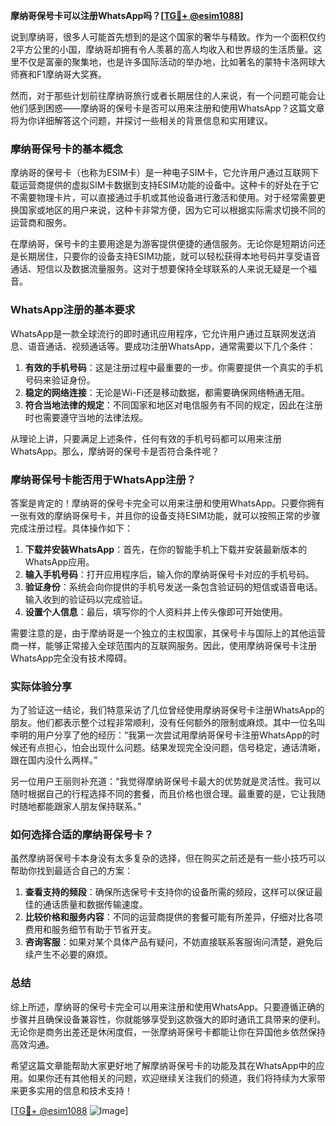 **摩纳哥保号卡可以注册WhatsApp吗？[[TG💪+ @esim1088](https://t.me/s/esim1088)]**

说到摩纳哥，很多人可能首先想到的是这个国家的奢华与精致。作为一个面积仅约2平方公里的小国，摩纳哥却拥有令人羡慕的高人均收入和世界级的生活质量。这里不仅是富豪的聚集地，也是许多国际活动的举办地，比如著名的蒙特卡洛网球大师赛和F1摩纳哥大奖赛。

然而，对于那些计划前往摩纳哥旅行或者长期居住的人来说，有一个问题可能会让他们感到困惑——摩纳哥的保号卡是否可以用来注册和使用WhatsApp？这篇文章将为你详细解答这个问题，并探讨一些相关的背景信息和实用建议。

### 摩纳哥保号卡的基本概念

摩纳哥的保号卡（也称为ESIM卡）是一种电子SIM卡，它允许用户通过互联网下载运营商提供的虚拟SIM卡数据到支持ESIM功能的设备中。这种卡的好处在于它不需要物理卡片，可以直接通过手机或其他设备进行激活和使用。对于经常需要更换国家或地区的用户来说，这种卡非常方便，因为它可以根据实际需求切换不同的运营商和服务。

在摩纳哥，保号卡的主要用途是为游客提供便捷的通信服务。无论你是短期访问还是长期居住，只要你的设备支持ESIM功能，就可以轻松获得本地号码并享受语音通话、短信以及数据流量服务。这对于想要保持全球联系的人来说无疑是一个福音。

### WhatsApp注册的基本要求

WhatsApp是一款全球流行的即时通讯应用程序，它允许用户通过互联网发送消息、语音通话、视频通话等。要成功注册WhatsApp，通常需要以下几个条件：

1. **有效的手机号码**：这是注册过程中最重要的一步。你需要提供一个真实的手机号码来验证身份。
2. **稳定的网络连接**：无论是Wi-Fi还是移动数据，都需要确保网络畅通无阻。
3. **符合当地法律的规定**：不同国家和地区对电信服务有不同的规定，因此在注册时也需要遵守当地的法律法规。

从理论上讲，只要满足上述条件，任何有效的手机号码都可以用来注册WhatsApp。那么，摩纳哥的保号卡是否符合条件呢？

### 摩纳哥保号卡能否用于WhatsApp注册？

答案是肯定的！摩纳哥的保号卡完全可以用来注册和使用WhatsApp。只要你拥有一张有效的摩纳哥保号卡，并且你的设备支持ESIM功能，就可以按照正常的步骤完成注册过程。具体操作如下：

1. **下载并安装WhatsApp**：首先，在你的智能手机上下载并安装最新版本的WhatsApp应用。
2. **输入手机号码**：打开应用程序后，输入你的摩纳哥保号卡对应的手机号码。
3. **验证身份**：系统会向你提供的手机号发送一条包含验证码的短信或语音电话。输入收到的验证码以完成验证。
4. **设置个人信息**：最后，填写你的个人资料并上传头像即可开始使用。

需要注意的是，由于摩纳哥是一个独立的主权国家，其保号卡与国际上的其他运营商一样，能够正常接入全球范围内的互联网服务。因此，使用摩纳哥保号卡注册WhatsApp完全没有技术障碍。

### 实际体验分享

为了验证这一结论，我们特意采访了几位曾经使用摩纳哥保号卡注册WhatsApp的朋友。他们都表示整个过程非常顺利，没有任何额外的限制或麻烦。其中一位名叫李明的用户分享了他的经历：“我第一次尝试用摩纳哥保号卡注册WhatsApp的时候还有点担心，怕会出现什么问题。结果发现完全没问题，信号稳定，通话清晰，跟在国内没什么两样。”

另一位用户王丽则补充道：“我觉得摩纳哥保号卡最大的优势就是灵活性。我可以随时根据自己的行程选择不同的套餐，而且价格也很合理。最重要的是，它让我随时随地都能跟家人朋友保持联系。”

### 如何选择合适的摩纳哥保号卡？

虽然摩纳哥保号卡本身没有太多复杂的选择，但在购买之前还是有一些小技巧可以帮助你找到最适合自己的方案：

1. **查看支持的频段**：确保所选保号卡支持你的设备所需的频段，这样可以保证最佳的通话质量和数据传输速度。
2. **比较价格和服务内容**：不同的运营商提供的套餐可能有所差异，仔细对比各项费用和服务细节有助于节省开支。
3. **咨询客服**：如果对某个具体产品有疑问，不妨直接联系客服询问清楚，避免后续产生不必要的麻烦。

### 总结

综上所述，摩纳哥的保号卡完全可以用来注册和使用WhatsApp。只要遵循正确的步骤并且确保设备兼容性，你就能够享受到这款强大的即时通讯工具带来的便利。无论你是商务出差还是休闲度假，一张摩纳哥保号卡都能让你在异国他乡依然保持高效沟通。

希望这篇文章能帮助大家更好地了解摩纳哥保号卡的功能及其在WhatsApp中的应用。如果你还有其他相关的问题，欢迎继续关注我们的频道，我们将持续为大家带来更多实用的信息和技术支持！

[[TG💪+ @esim1088](https://t.me/s/esim1088) ![Image](https://i.postimg.cc/4NQfJmqS/Snipaste-2025-05-13-00-14-12.png)]